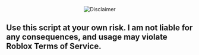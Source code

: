 <div style="text-align:center;">
    <img src="https://placehold.co/700x200/white/firebrick/?font=Ubuntu&text=Disclaimer" alt="Disclaimer">
</div>


## Use this script at your own risk. I am not liable for any consequences, and usage may violate Roblox Terms of Service.

